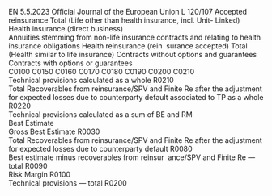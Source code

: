 EN  5.5.2023 Official Journal of the European Union L 120/107
 Accepted 
reinsurance  Total (Life 
other than 
health 
insurance, 
incl. 
Unit- 
Linked)  Health insurance (direct business)  
Annuities stemming from 
non-life insurance contracts 
and relating to health 
insurance obligations  Health 
reinsurance 
(rein ­
surance 
accepted)  Total 
(Health 
similar to 
life 
insurance)  Contracts 
without 
options and 
guarantees  Contracts 
with 
options or 
guarantees  
C0100  C0150  C0160  C0170  C0180  C0190  C0200  C0210  
Technical provisions calculated as a whole  R0210  
Total Recoverables from reinsurance/SPV and 
Finite Re after the adjustment for expected 
losses due to counterparty default associated to 
TP as a whole  R0220  
Technical provisions calculated as a sum of BE and 
RM  
Best Estimate  
Gross Best Estimate  R0030  
Total Recoverables from reinsurance/SPV and Finite Re 
after the adjustment for expected losses due to 
counterparty default  R0080  
Best estimate minus recoverables from reinsur ­
ance/SPV and Finite Re — total  R0090  
Risk Margin  R0100  
Technical provisions — total  R0200